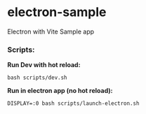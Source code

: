 # electron-sample

Electron with Vite Sample app

### Scripts:

**Run Dev with hot reload:**

`bash scripts/dev.sh`

**Run in electron app (no hot reload):**

`DISPLAY=:0 bash scripts/launch-electron.sh`
